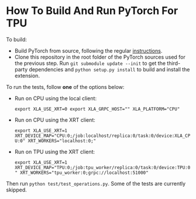 # How To Build And Run PyTorch For TPU

To build:

* Build PyTorch from source, following the regular [instructions](https://github.com/pytorch/pytorch#from-source).
* Clone this repository in the root folder of the PyTorch sources used for the previous step.
  Run `git submodule update --init` to get the third-party dependencies and `python setup.py install` to build and install the extension.

To run the tests, follow __one__ of the options below:

* Run on CPU using the local client:

  `export XLA_USE_XRT=0 export XLA_GRPC_HOST="" XLA_PLATFORM="CPU"`

* Run on CPU using the XRT client:

  `export XLA_USE_XRT=1 XRT_DEVICE_MAP="CPU:0;/job:localhost/replica:0/task:0/device:XLA_CPU:0" XRT_WORKERS="localhost:0;"`

* Run on TPU using the XRT client:

  `export XLA_USE_XRT=1 XRT_DEVICE_MAP="TPU:0;/job:tpu_worker/replica:0/task:0/device:TPU:0" XRT_WORKERS="tpu_worker:0;grpc://localhost:51000"`

Then run `python test/test_operations.py`. Some of the tests are currently skipped.
